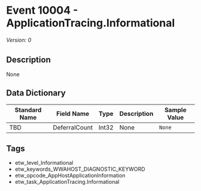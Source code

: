# Event 10004 - ApplicationTracing.Informational
###### Version: 0

## Description
None

## Data Dictionary
|Standard Name|Field Name|Type|Description|Sample Value|
|---|---|---|---|---|
|TBD|DeferralCount|Int32|None|`None`|

## Tags
* etw_level_Informational
* etw_keywords_WWAHOST_DIAGNOSTIC_KEYWORD
* etw_opcode_AppHostApplicationInformation
* etw_task_ApplicationTracing.Informational